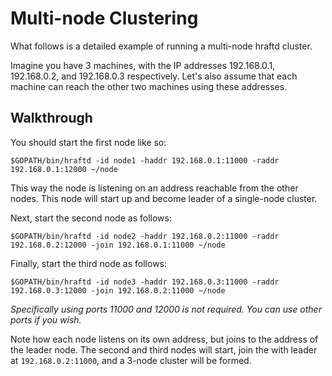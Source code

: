 # Multi-node Clustering
What follows is a detailed example of running a multi-node hraftd cluster.

Imagine you have 3 machines, with the IP addresses 192.168.0.1, 192.168.0.2, and 192.168.0.3 respectively. Let's also assume that each machine can reach the other two machines using these addresses.

## Walkthrough
You should start the first node like so:
```
$GOPATH/bin/hraftd -id node1 -haddr 192.168.0.1:11000 -raddr 192.168.0.1:12000 ~/node
```
This way the node is listening on an address reachable from the other nodes. This node will start up and become leader of a single-node cluster.

Next, start the second node as follows:
```
$GOPATH/bin/hraftd -id node2 -haddr 192.168.0.2:11000 -raddr 192.168.0.2:12000 -join 192.168.0.1:11000 ~/node
```

Finally, start the third node as follows:
```
$GOPATH/bin/hraftd -id node3 -haddr 192.168.0.3:11000 -raddr 192.168.0.3:12000 -join 192.168.0.2:11000 ~/node
```

_Specifically using ports 11000 and 12000 is not required. You can use other ports if you wish._

Note how each node listens on its own address, but joins to the address of the leader node. The second and third nodes will start, join the with leader at `192.168.0.2:11000`, and a 3-node cluster will be formed.

